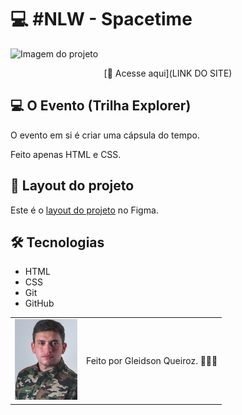 # 💻 #NLW - Spacetime

<img src="./assets/Captura de Tela 2023-05-17 às 20.14.48.png" alt="Imagem do projeto"/>

<div align="center">

[🚀 Acesse aqui](LINK DO SITE)

</div>

## 💻 O Evento (Trilha Explorer)

O evento em si é criar uma cápsula do tempo.

Feito apenas HTML e CSS.

## 🎨 Layout do projeto

Este é o <a href="https://www.figma.com/file/S3GjDZOeJ2sZd7JyDp5Slm/C%C3%A1psula-do-tempo-%E2%80%A2-Trilha-Explorer-(Community)?type=design&node-id=306-3&t=wtDOAkhK6RbZ8VTU-0">layout do projeto</a> no Figma.

## 🛠 Tecnologias

- HTML
- CSS
- Git
- GitHub

<table>
  <tr>
    <td>
     <img src="./assets/avatar-gleidsonqueiroz.png" alt="Avatar gleidson queiroz" width="100px"/>
    </td>
    <td>
      Feito por Gleidson Queiroz.</a> 🙋🏼‍♂️
    </td>
  </tr>
</table>
